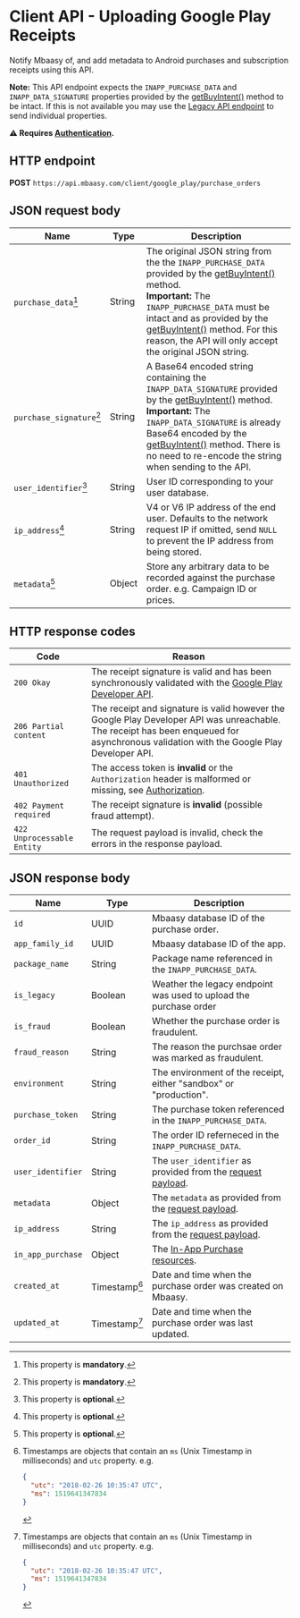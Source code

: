 # Client API - Uploading Google Play Receipts

Notify Mbaasy of, and add metadata to Android purchases and subscription receipts using this API.

**Note:** This API endpoint expects the `INAPP_PURCHASE_DATA` and `INAPP_DATA_SIGNATURE` properties provided by the [getBuyIntent()](https://developer.android.com/google/play/billing/billing_reference.html#getBuyIntent) method to be intact. If this is not available you may use the [Legacy API endpoint](/client_api/legacy_google_play/) to send individual properties.

**⚠ Requires [Authentication](/client_api/authentication/).**

## HTTP endpoint

**POST** `https://api.mbaasy.com/client/google_play/purchase_orders`

## JSON request body

| Name | Type | Description |
| ---- | ---- | ----------- |
| `purchase_data`[^man] | String | The original JSON string from the the `INAPP_PURCHASE_DATA` provided by the [getBuyIntent()](https://developer.android.com/google/play/billing/billing_reference.html#getBuyIntent) method.<br />**Important:** The `INAPP_PURCHASE_DATA` must be intact and as provided by the [getBuyIntent()](https://developer.android.com/google/play/billing/billing_reference.html#getBuyIntent) method. For this reason, the API will only accept the original JSON string. |
| `purchase_signature`[^man] | String | A Base64 encoded string containing the `INAPP_DATA_SIGNATURE` provided by the [getBuyIntent()](https://developer.android.com/google/play/billing/billing_reference.html#getBuyIntent) method.<br />**Important:** The `INAPP_DATA_SIGNATURE` is already Base64 encoded by the [getBuyIntent()](https://developer.android.com/google/play/billing/billing_reference.html#getBuyIntent) method. There is no need to re-encode the string when sending to the API. |
| `user_identifier`[^opt] | String | User ID corresponding to your user database. |
| `ip_address`[^opt] | String | V4 or V6 IP address of the end user. Defaults to the network request IP if omitted, send `NULL` to prevent the IP address from being stored. |
| `metadata`[^opt] | Object | Store any arbitrary data to be recorded against the purchase order. e.g. Campaign ID or prices. |

[^man]: This property is **mandatory**.

[^opt]: This property is **optional**.

## HTTP response codes

| Code | Reason |
| ---- | ------ |
| `200 Okay` | The receipt signature is valid and has been synchronously validated with the [Google Play Developer API](https://developers.google.com/android-publisher/api-ref/). |
| `206 Partial content` | The receipt and signature is valid however the Google Play Developer API was unreachable. The receipt has been enqueued for asynchronous validation with the Google Play Developer API. |
| `401 Unauthorized` | The access token is **invalid** or the `Authorization` header is malformed or missing, see [Authorization](/client_api/authorization). |
| `402 Payment required` | The receipt signature is **invalid** (possible fraud attempt). |
| `422 Unprocessable Entity` | The request payload is invalid, check the errors in the response payload. |

## JSON response body

| Name | Type | Description |
| ---- | ---- | ----------- |
| `id` | UUID | Mbaasy database ID of the purchase order. |
| `app_family_id` | UUID | Mbaasy database ID of the app. |
| `package_name` | String | Package name referenced in the `INAPP_PURCHASE_DATA`. |
| `is_legacy` | Boolean | Weather the legacy endpoint was used to upload the purchase order |
| `is_fraud` | Boolean | Whether the purchase order is fraudulent. |
| `fraud_reason` | String | The reason the purchsae order was marked as fraudulent. |
| `environment` | String | The environment of the receipt, either "sandbox" or "production". |
| `purchase_token` | String | The purchase token referenced in the `INAPP_PURCHASE_DATA`. |
| `order_id` | String | The order ID referneced in the `INAPP_PURCHASE_DATA`. |
| `user_identifier` | String | The `user_identifier` as provided from the [request payload](#json-request-body). |
| `metadata` | Object | The `metadata`  as provided from the [request payload](#json-request-body). |
| `ip_address` | String | The `ip_address` as provided from the [request payload](#json-request-body). |
| `in_app_purchase` | Object | The [In-App Purchase resources](/glossary/in_app_purchase_resource/). |
| `created_at` | Timestamp[^ts] | Date and time when the purchase order was created on Mbaasy. |
| `updated_at` | Timestamp[^ts] | Date and time when the purchase order was last updated. |

[^ts]: Timestamps are objects that contain an `ms` (Unix Timestamp in milliseconds) and `utc` property. e.g.
    ```json
    {
      "utc": "2018-02-26 10:35:47 UTC",
      "ms": 1519641347834
    }
    ```

